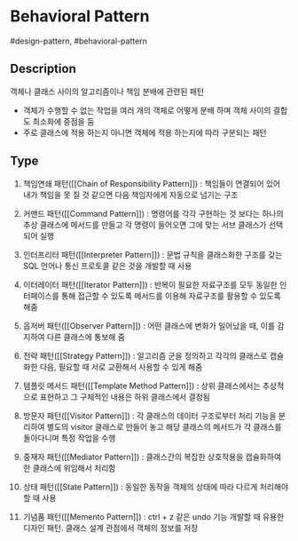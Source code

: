 # Behavioral Pattern

#design-pattern, #behavioral-pattern

## Description

객체나 클래스 사이의 알고리즘이나 책임 분배에 관련된 패턴

- 객체가 수행할 수 없는 작업을 여러 개의 객체로 어떻게 분배 하며 객체 사이의 결합도 최소화에 중점을 둠
- 주로 클래스에 적용 하는지 아니면 객체에 적용 하는지에 따라 구분되는 패턴

## Type

1. 책임연쇄 패턴([[Chain of Responsibility Pattern]]) : 책임들이 연결되어 있어 내가 책임을 못 질 것 같으면 다음 책임자에게 자동으로 넘기는 구조

2. 커맨드 패턴([[Command Pattern]]) : 명령어를 각각 구현하는 것 보다는 하나의 추상 클래스에 메서드를 만들고 각 명령이 들어오면 그에 맞는 서브 클래스가 선택되어 실행

3. 인터프리터 패턴([[Interpreter Pattern]]) : 문법 규칙을 클래스화한 구조를 갖는 SQL 언어나 통신 프로토콜 같은 것을 개발할 때 사용

4. 이터레이터 패턴([[Iterator Pattern]]) : 반복이 필요한 자료구조를 모두 동일한 인터페이스를 통해 접근할 수 있도록 메서드를 이용해 자료구조를 활용할 수 있도록 해줌

5. 옵저버 패턴([[Observer Pattern]]) : 어떤 클래스에 변화가 일어났을 때, 이를 감지하여 다른 클래스에 통보해 줌

6. 전략 패턴([[Strategy Pattern]]) : 알고리즘 군을 정의하고 각각의 클래스로 캡슐화한 다음, 필요할 때 서로 교환해서 사용할 수 있게 해줌

7. 템플릿 메서드 패턴([[Template Method Pattern]]) : 상위 클래스에서는 추상적으로 표현하고 그 구체적인 내용은 하위 클래스에서 결정됨

8. 방문자 패턴([[Visitor Pattern]]) : 각 클래스의 데이터 구조로부터 처리 기능을 분리하여 별도의 visitor 클래스로 만들어 놓고 해당 클래스의 메서드가 각 클래스를 돌아다니며 특정 작업을 수행

9. 중재자 패턴([[Mediator Pattern]]) : 클래스간의 복잡한 상호작용을 캡슐화하여 한 클래스에 위임해서 처리함

10. 상태 패턴([[State Pattern]]) : 동일한 동작을 객체의 상태에 따라 다르게 처리해야 할 때 사용

11. 기념품 패턴([[Memento Pattern]]) : ctrl + z 같은 undo 기능 개발할 때 유용한 디자인 패턴. 클래스 설계 관점에서 객체의 정보를 저장
